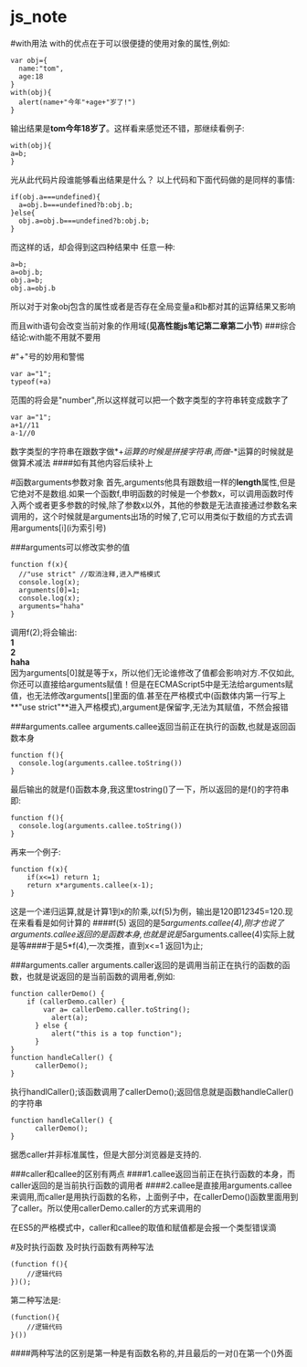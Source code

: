 # js_note
#with用法
with的优点在于可以很便捷的使用对象的属性,例如:
```
var obj={
  name:"tom",
  age:18
}
with(obj){
  alert(name+"今年"+age+"岁了!")
}
```
输出结果是**tom今年18岁了**。这样看来感觉还不错，那继续看例子:
```
with(obj){
a=b;
}
```
光从此代码片段谁能够看出结果是什么？
以上代码和下面代码做的是同样的事情:
```
if(obj.a===undefined){
  a=obj.b===undefined?b:obj.b;
}else{
  obj.a=obj.b===undefined?b:obj.b;
}
```
而这样的话，却会得到这四种结果中 任意一种:
```
a=b;
a=obj.b;
obj.a=b;
obj.a=obj.b
```
所以对于对象obj包含的属性或者是否存在全局变量a和b都对其的运算结果又影响

而且with语句会改变当前对象的作用域(**见高性能js笔记第二章第二小节**)
###综合结论:with能不用就不要用


#"+"号的妙用和警惕
```
var a="1";
typeof(+a)
```
范围的将会是"number",所以这样就可以把一个数字类型的字符串转变成数字了

```
var a="1";
a+1//11
a-1//0
```
数字类型的字符串在跟数字做*+*运算的时候是拼接字符串,而做*-*运算的时候就是做算术减法
####如有其他内容后续补上

#函数arguments参数对象
首先,arguments他具有跟数组一样的**length**属性,但是它绝对不是数组.如果一个函数f,申明函数的时候是一个参数x，可以调用函数时传入两个或者更多参数的时候,除了参数x以外，其他的参数是无法直接通过参数名来调用的，这个时候就是arguments出场的时候了,它可以用类似于数组的方式去调用arguments\[i\](i为索引号)

###arguments可以修改实参的值
```
function f(x){
  //"use strict" //取消注释,进入严格模式
  console.log(x);
  arguments[0]=1;
  console.log(x);
  arguments="haha"
}
```
调用f(2);将会输出:
<br />**1**<br />
**2**<br />
**haha**<br />
因为arguments[0]就是等于x，所以他们无论谁修改了值都会影响对方.不仅如此,你还可以直接给arguments赋值！但是在ECMAScript5中是无法给arguments赋值，也无法修改arguments[]里面的值.甚至在严格模式中(函数体内第一行写上**"use strict"**进入严格模式),argument是保留字,无法为其赋值，不然会报错

###arguments.callee
arguments.callee返回当前正在执行的函数,也就是返回函数本身
```
function f(){
  console.log(arguments.callee.toString())
}
```
最后输出的就是f()函数本身,我这里tostring()了一下，所以返回的是f()的字符串即:
```
function f(){
  console.log(arguments.callee.toString())
}
```
再来一个例子:
```
function f(x){
	if(x<=1) return 1;
	return x*arguments.callee(x-1);
}
```
这是一个递归运算,就是计算1到x的阶乘,以f(5)为例，输出是120即1*2*3*4*5=120.现在来看看是如何计算的
####f(5) 返回的是5*arguments.callee(4),刚才也说了arguments.callee返回的是函数本身,也就是说是5*arguments.callee(4)实际上就是等####于是5*f(4),一次类推，直到x<=1 返回1为止;

###arguments.caller
arguments.caller返回的是调用当前正在执行的函数的函数，也就是说返回的是当前函数的调用者,例如:

```
function callerDemo() {
    if (callerDemo.caller) {
        var a= callerDemo.caller.toString();
          alert(a);
      } else {
          alert("this is a top function");
      }
}
function handleCaller() {
      callerDemo();
}

```
执行handlCaller();该函数调用了callerDemo();返回信息就是函数handleCaller()的字符串
```
function handleCaller() {
      callerDemo();
}
```
据悉caller并非标准属性，但是大部分浏览器是支持的.

###caller和callee的区别有两点
####1.callee返回当前正在执行函数的本身，而caller返回的是当前执行函数的调用者
####2.callee是直接用arguments.callee来调用,而caller是用执行函数的名称，上面例子中，在callerDemo()函数里面用到了caller。所以使用callerDemo.caller的方式来调用的

在ES5的严格模式中，caller和callee的取值和赋值都是会报一个类型错误滴


#及时执行函数
及时执行函数有两种写法
```
(function f(){
	//逻辑代码
})();
```
第二种写法是:
```
(function(){
	//逻辑代码
}())
```
####两种写法的区别是第一种是有函数名称的,并且最后的一对()在第一个()外面

